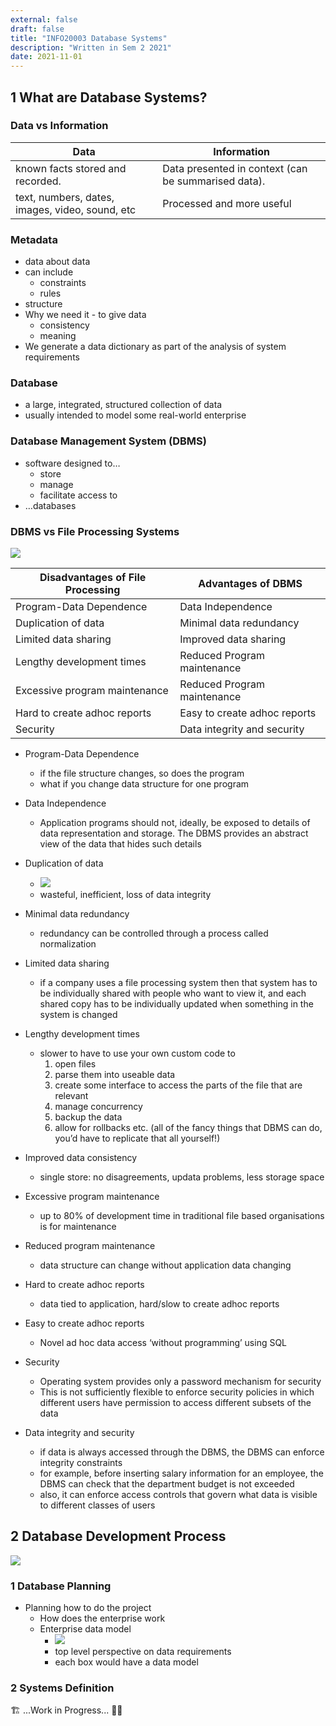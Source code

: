```yaml
---
external: false
draft: false
title: "INFO20003 Database Systems"
description: "Written in Sem 2 2021"
date: 2021-11-01
---
```


## 1 What are Database Systems?

### Data vs Information

| Data                                            | Information                                         |
| ----------------------------------------------- | --------------------------------------------------- |
| known facts stored and recorded.                | Data presented in context (can be summarised data). |
| text, numbers, dates, images, video, sound, etc | Processed and more useful                           |

### Metadata

- data about data
- can include
  - constraints
  - rules
- structure
- Why we need it - to give data
  - consistency
  - meaning
- We generate a data dictionary as part of the analysis of system requirements

### Database

- a large, integrated, structured collection of data
- usually intended to model some real-world enterprise

### Database Management System (DBMS)

- software designed to…
  - store
  - manage
  - facilitate access to
- …databases

### DBMS vs File Processing Systems

![](/assets/info20003/dbms-vs-file-management-system.jpg)

| Disadvantages of File Processing | Advantages of DBMS           |
| -------------------------------- | ---------------------------- |
| Program-Data Dependence          | Data Independence            |
| Duplication of data              | Minimal data redundancy      |
| Limited data sharing             | Improved data sharing        |
| Lengthy development times        | Reduced Program maintenance  |
| Excessive program maintenance    | Reduced Program maintenance  |
| Hard to create adhoc reports     | Easy to create adhoc reports |
| Security                         | Data integrity and security  |

- Program-Data Dependence

  - if the file structure changes, so does the program
  - what if you change data structure for one program

- Data Independence

  - Application programs should not, ideally, be exposed to details of data representation and storage. The DBMS provides an abstract view of the data that hides such details

- Duplication of data

  - ![](/assets/info20003/data-duplication.jpg)
  - wasteful, inefficient, loss of data integrity

- Minimal data redundancy

  - redundancy can be controlled through a process called normalization

- Limited data sharing

  - if a company uses a file processing system then that system has to be individually shared with people who want to view it, and each shared copy has to be individually updated when something in the system is changed

- Lengthy development times

  - slower to have to use your own custom code to
    1. open files
    2. parse them into useable data
    3. create some interface to access the parts of the file that are relevant
    4. manage concurrency
    5. backup the data
    6. allow for rollbacks etc. (all of the fancy things that DBMS can do, you’d have to replicate that all yourself!)

- Improved data consistency

  - single store: no disagreements, updata problems, less storage space

- Excessive program maintenance

  - up to 80% of development time in traditional file based organisations is for maintenance

- Reduced program maintenance

  - data structure can change without application data changing

- Hard to create adhoc reports

  - data tied to application, hard/slow to create adhoc reports

- Easy to create adhoc reports

  - Novel ad hoc data access ‘without programming’ using SQL

- Security

  - Operating system provides only a password mechanism for security
  - This is not sufficiently flexible to enforce security policies in which different users have permission to access different subsets of the data

- Data integrity and security
  - if data is always accessed through the DBMS, the DBMS can enforce integrity constraints
  - for example, before inserting salary information for an employee, the DBMS can check that the department budget is not exceeded
  - also, it can enforce access controls that govern what data is visible to different classes of users

## 2 Database Development Process

![](/assets/info20003/database-development-lifecycle.png)

### 1 Database Planning

- Planning how to do the project
  - How does the enterprise work
  - Enterprise data model
    - ![](/assets/info20003/enterprise-data-model.png)
    - top level perspective on data requirements
    - each box would have a data model

### 2 Systems Definition

🏗️ ...Work in Progress... 👷‍♀️
